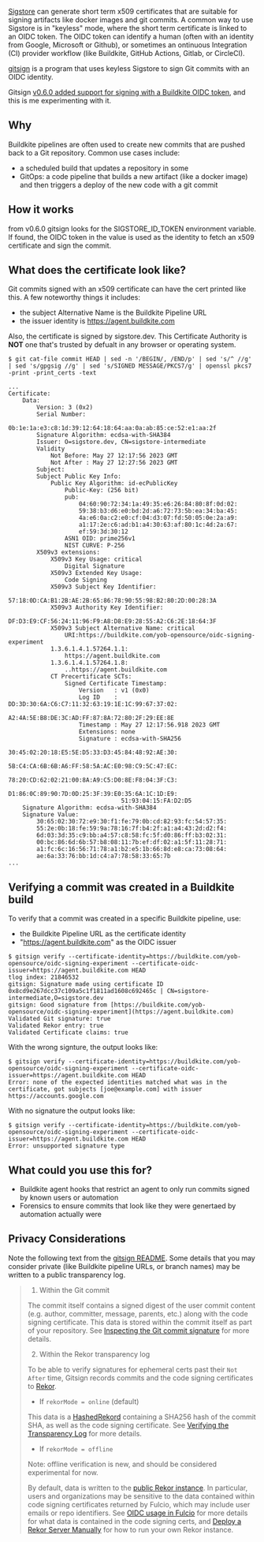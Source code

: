 [Sigstore](https://www.sigstore.dev/) can generate short term x509 certificates that are
suitable for signing artifacts like docker images and git commits. A common way
to use Sigstore is in "keyless" mode, where the short term certificate is
linked to an OIDC token. The OIDC token can identify a human (often with an
identity from Google, Microsoft or Github), or sometimes an ontinuous
Integration (CI) provider workflow (like Buildkite, GitHub Actions, Gitlab, or
CircleCI).

[gitsign](https://github.com/sigstore/gitsign) is a program that uses keyless
Sigstore to sign Git commits with an OIDC identity.

Gitsign [v0.6.0 added support for signing with a Buildkite OIDC
token](https://github.com/sigstore/gitsign/releases/tag/v0.6.0), and this is me
experimenting with it.

## Why

Buildkite pipelines are often used to create new commits that are pushed back
to a Git repository. Common use cases include:

* a scheduled build that updates a repository in some
* GitOps: a code pipeline that builds a new artifact (like a docker image) and
  then triggers a deploy of the new code with a git commit

## How it works

from v0.6.0 gitsign looks for the SIGSTORE_ID_TOKEN environment variable. If
found, the OIDC token in the value is used as the identity to fetch an x509
certificate and sign the commit.


## What does the certificate look like?

Git commits signed with an x509 certificate can have the cert printed like this. A few noteworthy things it includes:

* the subject Alternative Name is the Buildkite Pipeline URL
* the issuer identity is https://agent.buildkite.com

Also, the certificate is signed by sigstore.dev. This Certificate Authority is
**NOT** one that's trusted by defualt in any browser or operating system.

```
$ git cat-file commit HEAD | sed -n '/BEGIN/, /END/p' | sed 's/^ //g' | sed 's/gpgsig //g' | sed 's/SIGNED MESSAGE/PKCS7/g' | openssl pkcs7 -print -print_certs -text

...
Certificate:
    Data:
        Version: 3 (0x2)
        Serial Number:
            0b:1e:1a:e3:c8:1d:39:12:64:18:64:aa:0a:ab:85:ce:52:e1:aa:2f
        Signature Algorithm: ecdsa-with-SHA384
        Issuer: O=sigstore.dev, CN=sigstore-intermediate
        Validity
            Not Before: May 27 12:17:56 2023 GMT
            Not After : May 27 12:27:56 2023 GMT
        Subject:
        Subject Public Key Info:
            Public Key Algorithm: id-ecPublicKey
                Public-Key: (256 bit)
                pub:
                    04:60:90:72:34:1a:49:35:e6:26:84:80:8f:0d:02:
                    59:38:b3:d6:e0:bd:2d:a6:72:73:5b:ea:34:ba:45:
                    4a:e6:0a:c2:e0:cf:04:d3:07:fd:50:05:0e:2a:a9:
                    a1:17:2e:c6:ad:b1:a4:30:63:af:80:1c:4d:2a:67:
                    ef:59:3d:30:12
                ASN1 OID: prime256v1
                NIST CURVE: P-256
        X509v3 extensions:
            X509v3 Key Usage: critical
                Digital Signature
            X509v3 Extended Key Usage:
                Code Signing
            X509v3 Subject Key Identifier:
                57:18:0D:CA:B1:2B:AE:2B:65:86:78:90:55:98:B2:80:2D:00:28:3A
            X509v3 Authority Key Identifier:
                DF:D3:E9:CF:56:24:11:96:F9:A8:D8:E9:28:55:A2:C6:2E:18:64:3F
            X509v3 Subject Alternative Name: critical
                URI:https://buildkite.com/yob-opensource/oidc-signing-experiment
            1.3.6.1.4.1.57264.1.1:
                https://agent.buildkite.com
            1.3.6.1.4.1.57264.1.8:
                ..https://agent.buildkite.com
            CT Precertificate SCTs:
                Signed Certificate Timestamp:
                    Version   : v1 (0x0)
                    Log ID    : DD:3D:30:6A:C6:C7:11:32:63:19:1E:1C:99:67:37:02:
                                A2:4A:5E:B8:DE:3C:AD:FF:87:8A:72:80:2F:29:EE:8E
                    Timestamp : May 27 12:17:56.918 2023 GMT
                    Extensions: none
                    Signature : ecdsa-with-SHA256
                                30:45:02:20:18:E5:5E:D5:33:D3:45:84:48:92:AE:30:
                                5B:C4:CA:6B:6B:A6:FF:58:5A:AC:E0:98:C9:5C:47:EC:
                                78:20:CD:62:02:21:00:8A:A9:C5:D0:8E:F8:04:3F:C3:
                                D1:86:0C:89:90:7D:0D:25:3F:39:E0:35:6A:1C:1D:E9:
                                51:93:04:15:FA:D2:D5
    Signature Algorithm: ecdsa-with-SHA384
    Signature Value:
        30:65:02:30:72:e9:30:f1:fe:79:0b:cd:82:93:fc:54:57:35:
        55:2e:0b:18:fe:59:9a:78:16:7f:b4:2f:a1:a4:43:2d:d2:f4:
        6d:03:3d:35:c9:bb:a4:57:c8:58:fc:5f:d0:86:ff:b3:02:31:
        00:bc:86:6d:6b:57:b8:08:11:7b:ef:df:02:a1:5f:11:28:71:
        a1:fc:6c:16:56:71:78:a1:b2:e5:1b:66:8d:e8:ca:73:08:64:
        ae:6a:33:76:bb:1d:c4:a7:78:58:33:65:7b
...
```

## Verifying a commit was created in a Buildkite build

To verify that a commit was created in a specific Buildkite pipeline, use:

* the Buildkite Pipeline URL as the certificate identity
* "https://agent.buildkite.com" as the OIDC issuer

```
$ gitsign verify --certificate-identity=https://buildkite.com/yob-opensource/oidc-signing-experiment --certificate-oidc-issuer=https://agent.buildkite.com HEAD
tlog index: 21846532
gitsign: Signature made using certificate ID 0x8cd9e267dcc37c109a5c1f1811ad1608c692465c | CN=sigstore-intermediate,O=sigstore.dev
gitsign: Good signature from [https://buildkite.com/yob-opensource/oidc-signing-experiment](https://agent.buildkite.com)
Validated Git signature: true
Validated Rekor entry: true
Validated Certificate claims: true
```

With the wrong signture, the output looks like:

```
$ gitsign verify --certificate-identity=https://buildkite.com/yob-opensource/oidc-signing-experiment --certificate-oidc-issuer=https://agent.buildkite.com HEAD
Error: none of the expected identities matched what was in the certificate, got subjects [joe@example.com] with issuer https://accounts.google.com
```

With no signature the output looks like:

```
$ gitsign verify --certificate-identity=https://buildkite.com/yob-opensource/oidc-signing-experiment --certificate-oidc-issuer=https://agent.buildkite.com HEAD
Error: unsupported signature type
```

## What could you use this for?

* Buildkite agent hooks that restrict an agent to only run commits signed by known users or automation
* Forensics to ensure commits that look like they were genertaed by automation actually were

## Privacy Considerations

Note the following text from the [gitsign
README](https://github.com/sigstore/gitsign). Some details that you may
consider private (like Buildkite pipeline URLs, or branch names) may be written
to a public transparency log.

> 1. Within the Git commit
>
>   The commit itself contains a signed digest of the user commit content (e.g.
>   author, committer, message, parents, etc.) along with the code signing
>   certificate. This data is stored within the commit itself as part of your
>   repository. See
>   [Inspecting the Git commit signature](#inspecting-the-git-commit-signature)
>   for more details.
>
> 2. Within the Rekor transparency log
>
>   To be able to verify signatures for ephemeral certs past their `Not After`
>   time, Gitsign records commits and the code signing certificates to
>   [Rekor](https://docs.sigstore.dev/rekor/overview/).
>
>   - If `rekorMode = online` (default)
>
>   This data is a
>   [HashedRekord](https://github.com/sigstore/rekor/blob/e375eb461cae524270889b57a249ff086bea6c05/types.md#hashed-rekord)
>   containing a SHA256 hash of the commit SHA, as well as the code signing
>   certificate. See
>   [Verifying the Transparency Log](#verifying-the-transparency-log) for more
>   details.
>
>   - If `rekorMode = offline`
>
>   Note: offline verification is new, and should be considered experimental for now.
>
>   By default, data is written to the
>   [public Rekor instance](https://docs.sigstore.dev/rekor/public-instance). In
>   particular, users and organizations may be sensitive to the data contained
>   within code signing certificates returned by Fulcio, which may include user
>   emails or repo identifiers. See
>   [OIDC usage in Fulcio](https://github.com/sigstore/fulcio/blob/6ac6b8c94c3ec6106d68c0f92225016a3a6eef79/docs/oidc.md)
>   for more details for what data is contained in the code signing certs, and
>   [Deploy a Rekor Server Manually](https://docs.sigstore.dev/rekor/installation/#deploy-a-rekor-server-manually)
>   for how to run your own Rekor instance.
